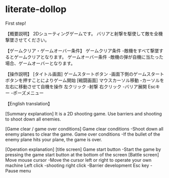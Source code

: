 # literate-dollop
First step!

【概要説明】
2Dシューティングゲームです。
バリアと射撃を駆使して敵を全機撃墜させてください。

【ゲームクリア・ゲームオーバー条件】
ゲームクリア条件
 -敵機をすべて撃墜するとゲームクリアとなります。
ゲームオーバー条件
 -敵機の弾が自機に当たった場合、ゲームオーバーとなります。

【操作説明】
[タイトル画面]
ゲームスタートボタン
-画面下側のゲームスタートボタンを押すことによりゲーム開始
[戦闘画面]
マウスカーソル移動
 -カーソルを左右に移動させて自機を操作
左クリック
 -射撃
右クリック
 -バリア展開
Escキー
 -ポーズメニュー



【English translation】

[Summary explanation]
It is a 2D shooting game.
Use barriers and shooting to shoot down all enemies.

[Game clear / game over conditions]
Game clear conditions
  -Shoot down all enemy planes to clear the game.
Game over conditions
  -If the bullet of the enemy plane hits your plane, the game is over.

[Operation explanation]
[title screen]
Game start button
-Start the game by pressing the game start button at the bottom of the screen
[Battle screen]
Move mouse cursor
  -Move the cursor left or right to operate your own machine
Left click
  -shooting
right click
  -Barrier development
Esc key
  -Pause menu

